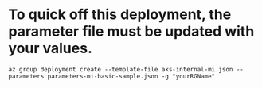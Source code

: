 # To quick off this deployment, the parameter file must be updated with your values.

    az group deployment create --template-file aks-internal-mi.json --parameters parameters-mi-basic-sample.json -g "yourRGName"

